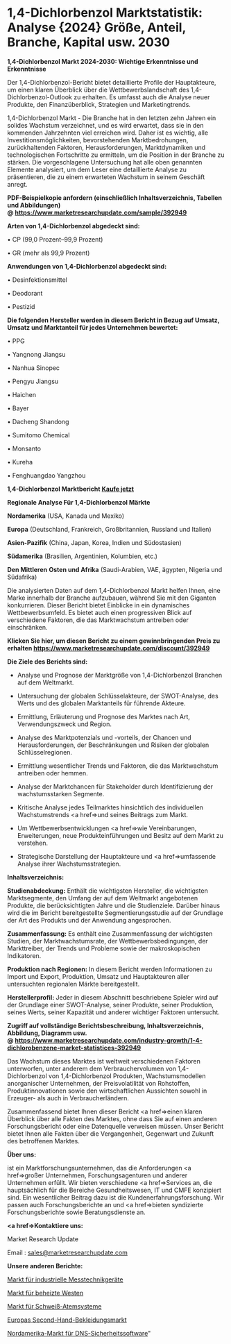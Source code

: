 # 1,4-Dichlorbenzol Marktstatistik: Analyse {2024} Größe, Anteil, Branche, Kapital usw. 2030

<strong>1,4-Dichlorbenzol Markt 2024-2030: Wichtige Erkenntnisse und Erkenntnisse</strong>

Der 1,4-Dichlorbenzol-Bericht bietet detaillierte Profile der Hauptakteure, um einen klaren Überblick über die Wettbewerbslandschaft des 1,4-Dichlorbenzol-Outlook zu erhalten. Es umfasst auch die Analyse neuer Produkte, den Finanzüberblick, Strategien und Marketingtrends.

1,4-Dichlorbenzol Markt - Die Branche hat in den letzten zehn Jahren ein solides Wachstum verzeichnet, und es wird erwartet, dass sie in den kommenden Jahrzehnten viel erreichen wird. Daher ist es wichtig, alle Investitionsmöglichkeiten, bevorstehenden Marktbedrohungen, zurückhaltenden Faktoren, Herausforderungen, Marktdynamiken und technologischen Fortschritte zu ermitteln, um die Position in der Branche zu stärken. Die vorgeschlagene Untersuchung hat alle oben genannten Elemente analysiert, um dem Leser eine detaillierte Analyse zu präsentieren, die zu einem erwarteten Wachstum in seinem Geschäft anregt.

<strong><b>PDF-Beispielkopie anfordern (einschließlich Inhaltsverzeichnis, Tabellen und Abbildungen) @ </b></strong><strong><a href=https://www.marketresearchupdate.com/sample/392949><strong>https://www.marketresearchupdate.com/sample/392949</u></a></strong></strong>

<strong>Arten von 1,4-Dichlorbenzol abgedeckt sind:</strong>

• CP (99,0 Prozent–99,9 Prozent)

• GR (mehr als 99,9 Prozent)

<strong>Anwendungen von 1,4-Dichlorbenzol abgedeckt sind:</strong>

• Desinfektionsmittel

• Deodorant

• Pestizid

<strong>Die folgenden Hersteller werden in diesem Bericht in Bezug auf Umsatz, Umsatz und Marktanteil für jedes Unternehmen bewertet:</strong>

• PPG

• Yangnong Jiangsu

• Nanhua Sinopec

• Pengyu Jiangsu

• Haichen

• Bayer

• Dacheng Shandong

• Sumitomo Chemical

• Monsanto

• Kureha

• Fenghuangdao Yangzhou

<strong>1,4-Dichlorbenzol Marktbericht <a href=https://www.marketresearchupdate.com/buynow/392949>Kaufe jetzt</a></strong>

<strong>Regionale Analyse Für 1,4-Dichlorbenzol Märkte</strong>

<strong>Nordamerika</strong> (USA, Kanada und Mexiko)

<strong>Europa</strong> (Deutschland, Frankreich, Großbritannien, Russland und Italien)

<strong>Asien-Pazifik</strong> (China, Japan, Korea, Indien und Südostasien)

<strong>Südamerika</strong> (Brasilien, Argentinien, Kolumbien, etc.)

<strong>Den Mittleren</strong> <strong>Osten und Afrika</strong> (Saudi-Arabien, VAE, ägypten, Nigeria und Südafrika)

Die analysierten Daten auf dem 1,4-Dichlorbenzol Markt helfen Ihnen, eine Marke innerhalb der Branche aufzubauen, während Sie mit den Giganten konkurrieren. Dieser Bericht bietet Einblicke in ein dynamisches Wettbewerbsumfeld. Es bietet auch einen progressiven Blick auf verschiedene Faktoren, die das Marktwachstum antreiben oder einschränken.

<strong>Klicken Sie hier, um diesen Bericht zu einem gewinnbringenden Preis zu erhalten
</strong><strong><a href=https://www.marketresearchupdate.com/discount/392949>https://www.marketresearchupdate.com/discount/392949</b></u></strong></a>

<strong>Die Ziele des Berichts sind:</strong>

- Analyse und Prognose der Marktgröße von 1,4-Dichlorbenzol Branchen auf dem Weltmarkt.

- Untersuchung der globalen Schlüsselakteure, der SWOT-Analyse, des Werts und des globalen Marktanteils für führende Akteure.

- Ermittlung, Erläuterung und Prognose des Marktes nach Art, Verwendungszweck und Region.

- Analyse des Marktpotenzials und -vorteils, der Chancen und Herausforderungen, der Beschränkungen und Risiken der globalen Schlüsselregionen.

- Ermittlung wesentlicher Trends und Faktoren, die das Marktwachstum antreiben oder hemmen.

- Analyse der Marktchancen für Stakeholder durch Identifizierung der wachstumsstarken Segmente.

- Kritische Analyse jedes Teilmarktes hinsichtlich des individuellen Wachstumstrends <a href=>und</a> seines Beitrags zum Markt.

- Um Wettbewerbsentwicklungen <a href=>wie</a> Vereinbarungen, Erweiterungen, neue Produkteinführungen und Besitz auf dem Markt zu verstehen.

- Strategische Darstellung der Hauptakteure und <a href=>umfas</a>sende Analyse ihrer Wachstumsstrategien.

<strong>Inhaltsverzeichnis:</strong>

<strong>Studienabdeckung:</strong> Enthält die wichtigsten Hersteller, die wichtigsten Marktsegmente, den Umfang der auf dem Weltmarkt angebotenen Produkte, die berücksichtigten Jahre und die Studienziele. Darüber hinaus wird die im Bericht bereitgestellte Segmentierungsstudie auf der Grundlage der Art des Produkts und der Anwendung angesprochen.

<strong>Zusammenfassung:</strong> Es enthält eine Zusammenfassung der wichtigsten Studien, der Marktwachstumsrate, der Wettbewerbsbedingungen, der Markttreiber, der Trends und Probleme sowie der makroskopischen Indikatoren.

<strong>Produktion nach Regionen:</strong> In diesem Bericht werden Informationen zu Import und Export, Produktion, Umsatz und Hauptakteuren aller untersuchten regionalen Märkte bereitgestellt.

<strong>Herstellerprofil:</strong> Jeder in diesem Abschnitt beschriebene Spieler wird auf der Grundlage einer SWOT-Analyse, seiner Produkte, seiner Produktion, seines Werts, seiner Kapazität und anderer wichtiger Faktoren untersucht.

<strong><b>Zugriff auf vollständige Berichtsbeschreibung, Inhaltsverzeichnis, Abbildung, Diagramm usw. @ </b></strong><strong><a href=https://www.marketresearchupdate.com/industry-growth/1-4-dichlorobenzene-market-statistices-392949>https://www.marketresearchupdate.com/industry-growth/1-4-dichlorobenzene-market-statistices-392949</a></strong>

Das Wachstum dieses Marktes ist weltweit verschiedenen Faktoren unterworfen, unter anderem dem Verbrauchervolumen von 1,4-Dichlorbenzol von 1,4-Dichlorbenzol Produkten, Wachstumsmodellen anorganischer Unternehmen, der Preisvolatilität von Rohstoffen, Produktinnovationen sowie den wirtschaftlichen Aussichten sowohl in Erzeuger- als auch in Verbraucherländern.

Zusammenfassend bietet Ihnen dieser Bericht <a href=>einen</a> klaren Überblick über alle Fakten des Marktes, ohne dass Sie auf einen anderen Forschungsbericht oder eine Datenquelle verweisen müssen. Unser Bericht bietet Ihnen alle Fakten über die Vergangenheit, Gegenwart und Zukunft des betroffenen Marktes.

<strong>Über uns:</strong>

 ist ein Marktforschungsunternehmen, das die Anforderungen <a href=>großer</a> Unternehmen, Forschungsagenturen und anderer Unternehmen erfüllt. Wir bieten verschiedene <a href=>Services</a> an, die hauptsächlich für die Bereiche Gesundheitswesen, IT und CMFE konzipiert sind. Ein wesentlicher Beitrag dazu ist die Kundenerfahrungsforschung. Wir passen auch Forschungsberichte an und <a href=>bieten</a> syndizierte Forschungsberichte sowie Beratungsdienste an.

<strong><a href=>Kontaktiere uns:</a></strong>

Market Research Update

Email : sales@marketresearchupdate.com

<strong>Unsere anderen Berichte:</strong>

<a href=https://www.linkedin.com/pulse/industrial-metrology-equipment-market-2023>Markt für industrielle Messtechnikgeräte</a>

<a href=https://www.linkedin.com/pulse/heated-vest-market-2023-remarking-enormous>Markt für beheizte Westen</a>

<a href=https://www.linkedin.com/pulse/welding-respiratory-systems-market-analysis>Markt für Schweiß-Atemsysteme</a>

<a href=https://www.linkedin.com/pulse/europe-second-hand-apparelmarket-see-massive-growth-2030>Europas Second-Hand-Bekleidungsmarkt</a>

<a href=https://www.linkedin.com/pulse/north-america-dns-security-software-market-kmd2f/>Nordamerika-Markt für DNS-Sicherheitssoftware</a>"
